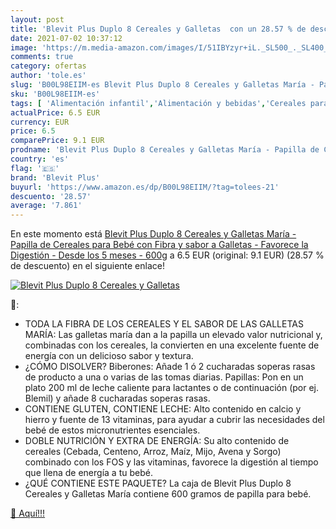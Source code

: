 ```yaml
---
layout: post
title: 'Blevit Plus Duplo 8 Cereales y Galletas  con un 28.57 % de descuento'
date: 2021-07-02 10:37:12
image: 'https://m.media-amazon.com/images/I/51IBYzyr+iL._SL500_._SL400_.jpg'
comments: true
category: ofertas
author: 'tole.es'
slug: 'B00L98EIIM-es Blevit Plus Duplo 8 Cereales y Galletas María - Papilla de...'
sku: 'B00L98EIIM-es'
tags: [ 'Alimentación infantil','Alimentación y bebidas','Cereales para bebé','Cereales y papillas para bebés','bebé','blevit','blevit plus', ]
actualPrice: 6.5 EUR
currency: EUR
price: 6.5
comparePrice: 9.1 EUR
prodname: 'Blevit Plus Duplo 8 Cereales y Galletas María - Papilla de Cereales para Bebé con Fibra y sabor a Galletas - Favorece la Digestión - Desde los 5 meses - 600g'
country: 'es'
flag: '🇪🇸'
brand: 'Blevit Plus'
buyurl: 'https://www.amazon.es/dp/B00L98EIIM/?tag=tolees-21'
descuento: '28.57'
average: '7.861'
---
```


En este momento está [Blevit Plus Duplo 8 Cereales y Galletas María - Papilla de Cereales para Bebé con Fibra y sabor a Galletas - Favorece la Digestión - Desde los 5 meses - 600g](https://www.amazon.es/dp/B00L98EIIM/?tag=tolees-21) a 6.5 EUR (original: 9.1 EUR) (28.57 %  de descuento) en el siguiente enlace!

[![Blevit Plus Duplo 8 Cereales y Galletas ](https://m.media-amazon.com/images/I/51IBYzyr+iL._SL500_._SL400_.jpg)](https://www.amazon.es/dp/B00L98EIIM/?tag=tolees-21)

🔎:

- TODA LA FIBRA DE LOS CEREALES Y EL SABOR DE LAS GALLETAS MARÍA: Las galletas maría dan a la papilla un elevado valor nutricional y, combinadas con los cereales, la convierten en una excelente fuente de energía con un delicioso sabor y textura.
- ¿CÓMO DISOLVER? Biberones: Añade 1 ó 2 cucharadas soperas rasas de producto a una o varias de las tomas diarias. Papillas: Pon en un plato 200 ml de leche caliente para lactantes o de continuación (por ej. Blemil) y añade 8 cucharadas soperas rasas.
- CONTIENE GLUTEN, CONTIENE LECHE: Alto contenido en calcio y hierro y fuente de 13 vitaminas, para ayudar a cubrir las necesidades del bebé de estos micronutrientes esenciales.
- DOBLE NUTRICIÓN Y EXTRA DE ENERGÍA: Su alto contenido de cereales (Cebada, Centeno, Arroz, Maíz, Mijo, Avena y Sorgo) combinado con los FOS y las vitaminas, favorece la digestión al tiempo que llena de energía a tu bebé.
- ¿QUÉ CONTIENE ESTE PAQUETE? La caja de Blevit Plus Duplo 8 Cereales y Galletas María contiene 600 gramos de papilla para bebé.

[🛒 Aquí!!!](https://www.amazon.es/dp/B00L98EIIM/?tag=tolees-21)
